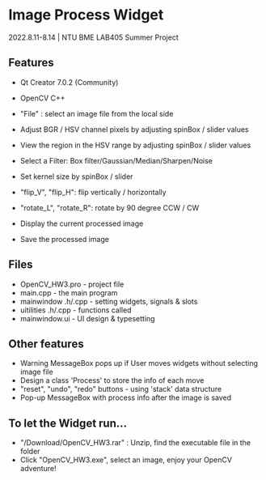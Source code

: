 # Image Process Widget

2022.8.11-8.14 | NTU BME LAB405 Summer Project

## Features

- Qt Creator 7.0.2 (Community)
- OpenCV C++


- "File" : select an image file from the local side

- Adjust BGR / HSV channel pixels by adjusting spinBox / slider values
- View the region in the HSV range by adjusting spinBox / slider values
- Select a Filter: Box filter/Gaussian/Median/Sharpen/Noise
- Set kernel size by spinBox / slider

- "flip_V", "flip_H": flip vertically / horizontally
- "rotate_L", "rotate_R": rotate by 90 degree CCW / CW

- Display the current processed image
- Save the processed image

## Files

- OpenCV_HW3.pro - project file
- main.cpp - the main program
- mainwindow .h/.cpp - setting widgets, signals & slots
- uitilities .h/.cpp - functions called
- mainwindow.ui - UI design & typesetting 


## Other features

- Warning MessageBox pops up if User moves widgets without selecting image file
- Design a class 'Process' to store the info of each move
- "reset", "undo", "redo" buttons - using 'stack' data structure
- Pop-up MessageBox with process info after the image is saved

## To let the Widget run...

- "/Download/OpenCV_HW3.rar" : Unzip, find the executable file in the folder
- Click "OpenCV_HW3.exe", select an image, enjoy your OpenCV adventure! 
